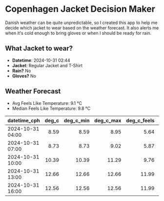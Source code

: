 
# Copenhagen Jacket Decision Maker

Danish weather can be quite unpredictable, so I created this app to help me decide which jacket to wear based on the weather forecast. 
It also alerts me when it's cold enough to bring gloves or when I should be ready for rain.

## What Jacket to wear?

- **Datetime**: 2024-10-31 02:44
- **Jacket**: Regular Jacket and T-Shirt
- **Rain?** No
- **Gloves?** No

## Weather Forecast
- Avg Feels Like Temperature: 9.1 °C
- Median Feels Like Temperature: 9.8 °C

| datetime_cph     |   deg_c |   deg_c_min |   deg_c_max |   deg_c_feels | weather   | wind   | rain   |
|:-----------------|--------:|------------:|------------:|--------------:|:----------|:-------|:-------|
| 2024-10-31 04:00 |    8.59 |        8.59 |        8.95 |          5.64 | Clouds    | High   | None   |
| 2024-10-31 07:00 |    8.73 |        8.73 |        9.02 |          5.87 | Clouds    | High   | None   |
| 2024-10-31 10:00 |   10.39 |       10.39 |       11.29 |          9.76 | Clouds    | High   | None   |
| 2024-10-31 13:00 |   12.66 |       12.66 |       12.66 |         11.99 | Clouds    | High   | None   |
| 2024-10-31 16:00 |   12.56 |       12.56 |       12.56 |         11.99 | Clouds    | High   | None   |
        